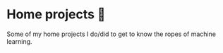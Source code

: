 # Home projects :rocket:
Some of my home projects I do/did to get to know the ropes of machine learning.